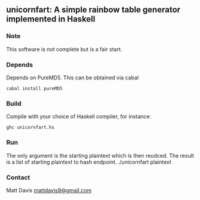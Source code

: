 ## unicornfart: A simple rainbow table generator implemented in Haskell

### Note
This software is not complete but is a fair start.

### Depends
Depends on PureMD5.  This can be obtained via cabal

    cabal install pureMD5

### Build
Compile with your choice of Haskell compiler, for instance:

    ghc unicornfart.hs

### Run
The only argument is the starting plaintext which is then reudced.  The result
is a list of starting plaintext to hash endpoint.
    ./unicornfart plaintext

### Contact
Matt Davis
mattdavis9@gmail.com
